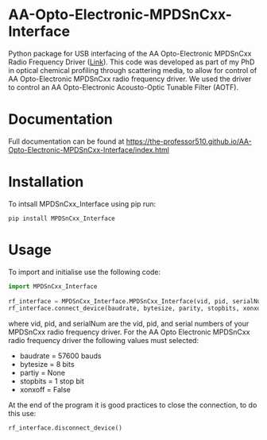 # AA-Opto-Electronic-MPDSnCxx-Interface
Python package for USB interfacing of the AA Opto-Electronic MPDSnCxx Radio Frequency Driver ([Link](https://aaoptoelectronic.com/mpdsnc-multi-purpose-digital-synthesizers/)). 
This code was developed as part of my PhD in optical chemical profiling through scattering media, to allow for control of AA Opto-Electronic MPDSnCxx radio frequency driver. 
We used the driver to control an AA Opto-Electronic Acousto-Optic Tunable Filter (AOTF).

# Documentation

Full documentation can be found at <https://the-professor510.github.io/AA-Opto-Electronic-MPDSnCxx-Interface/index.html>

# Installation

To intsall MPDSnCxx_Interface using pip run:
```
pip install MPDSnCxx_Interface
```

# Usage

To import and initialise use the following code:

```python
import MPDSnCxx_Interface
   
rf_interface = MPDSnCxx_Interface.MPDSnCxx_Interface(vid, pid, serialNum)
rf_interface.connect_device(baudrate, bytesize, parity, stopbits, xonxoff)
```

where vid, pid, and serialNum are the vid, pid, and serial numbers of your MPDSnCxx radio frequency driver. For the AA Opto Electronic MPDSnCxx radio frequency driver the following values must selected:

* baudrate = 57600 bauds
* bytesize = 8 bits
* partiy = None
* stopbits = 1 stop bit
* xonxoff = False

At the end of the program it is good practices to close the connection, to do this use:

```python
rf_interface.disconnect_device()
```

